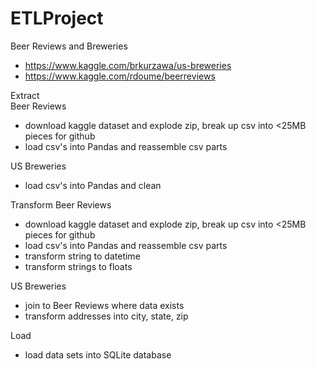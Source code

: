 # ETLProject

Beer Reviews and Breweries
- https://www.kaggle.com/brkurzawa/us-breweries
- https://www.kaggle.com/rdoume/beerreviews


Extract</br>
Beer Reviews
- download kaggle dataset and explode zip, break up csv into <25MB pieces for github
- load csv's into Pandas and reassemble csv parts

US Breweries
- load csv's into Pandas and clean

Transform
Beer Reviews
- download kaggle dataset and explode zip, break up csv into <25MB pieces for github
- load csv's into Pandas and reassemble csv parts
- transform string to datetime
- transform strings to floats

US Breweries
- join to Beer Reviews where data exists
- transform addresses into city, state, zip

Load
- load data sets into SQLite database

